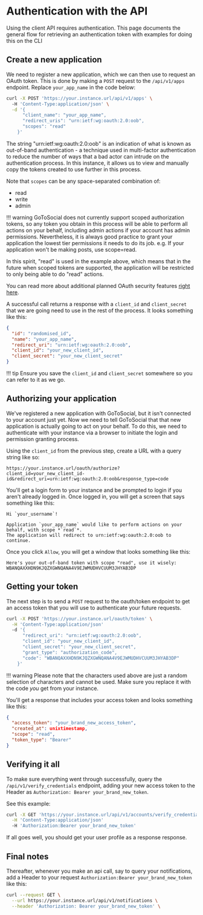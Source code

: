 # Authentication with the API

Using the client API requires authentication. This page documents the general flow for retrieving an authentication token with examples for doing this on the CLI

## Create a new application

We need to register a new application, which we can then use to request an OAuth token. This is done by making a `POST` request to the `/api/v1/apps` endpoint. Replace `your_app_name` in the code below:

```bash
curl -X POST 'https://your.instance.url/api/v1/apps' \ 
  -H 'Content-Type:application/json' \
  -d '{
      "client_name": "your_app_name",
      "redirect_uris": "urn:ietf:wg:oauth:2.0:oob",
      "scopes": "read"
    }'
```

The string "urn:ietf:wg:oauth:2.0:oob" is an indication of what is known as out-of-band authentication - a technique used in multi-factor authentication to reduce the number of ways that a bad actor can intrude on the authentication process. In this instance, it allows us to view and manually copy the tokens created to use further in this process.

Note that `scopes` can be any space-separated combination of:

- read
- write
- admin

!!! warning
   GoToSocial does not currently support scoped authorization tokens, so any token you obtain in this process will be able to perform all actions on your behalf, including admin actions if your account has admin permissions. Nevertheless, it is always good practice to grant your application the lowest tier permissions it needs to do its job. e.g. If your application won't be making posts, use scope=read.
   
   In this spirit, "read" is used in the example above, which means that in the future when scoped tokens are supported, the application will be restricted to only being able to do "read" actions.
   
   You can read more about additional planned OAuth security features [right here](https://github.com/superseriousbusiness/gotosocial/issues/2232).

A successful call returns a response with a `client_id` and `client_secret` that we are going need to use in the rest of the process. It looks something like this: 
```json
{
  "id": "randomised_id",
  "name": "your_app_name",
  "redirect_uri": "urn:ietf:wg:oauth:2.0:oob",
  "client_id": "your_new_client_id",
  "client_secret": "your_new_client_secret"
}
```

!!! tip
    Ensure you save the `client_id` and `client_secret` somewhere so you can refer to it as we go.

## Authorizing your application

We've registered a new application with GoToSocial, but it isn't connected to your account just yet. Now we need to tell GoToSocial that that new application is actually going to act on your behalf. To do this, we need to authenticate with your instance via a browser to initiate the login and permission granting process.

Using the `client_id` from the previous step, create a URL with a query string like so:
```
https://your.instance.url/oauth/authorize?client_id=your_new_client_id-id&redirect_uri=urn:ietf:wg:oauth:2.0:oob&response_type=code
```

You'll get a login form to your instance and be prompted to login if you aren't already logged in. Once logged in, you will get a screen that says something like this:
```
Hi `your_username`!

Application `your_app_name` would like to perform actions on your behalf, with scope *`read`*.
The application will redirect to urn:ietf:wg:oauth:2.0:oob to continue.
```

Once you click `Allow`, you will get a window that looks something like this:

```
Here's your out-of-band token with scope "read", use it wisely:
WBANQAXXHDN9KJQZXGWNQANA4V9EJWMUDHVCUUM3JHYAB3DP
```


## Getting your token
The next step is to send a `POST` request to the oauth/token endpoint to get an access token that you will use to authenticate your future requests. 
```bash
curl -X POST 'https://your.instance.url/oauth/token' \
  -H 'Content-Type:application/json' 
  -d '{
      "redirect_uri": "urn:ietf:wg:oauth:2.0:oob",
      "client_id": "your_new_client_id",
      "client_secret": "your_new_client_secret",
      "grant_type": "authorization_code",
      "code": "WBANQAXXHDN9KJQZXGWNQANA4V9EJWMUDHVCUUM3JHYAB3DP"
    }' 
```
!!! warning
    Please note that the characters used above are just a random selection of characters and cannot be used.
    Make sure you replace it with the code *you* get from your instance.

You'll get a response that includes your access token and looks something like this:
```json
{
  "access_token": "your_brand_new_access_token",
  "created_at": unixtimestamp,
  "scope": "read",
  "token_type": "Bearer"
}
```
## Verifying it all
To make sure everything went through successfully, query the `/api/v1/verify_credentials` endpoint, adding your new access token to the Header as `Authorization: Bearer your_brand_new_token`.

See this example:
```bash
curl -X GET 'https://your.instance.url/api/v1/accounts/verify_credentials' \
  -H 'Content-Type:application/json' 
  -H 'Authorization:Bearer your_brand_new_token'
```
If all goes well, you should get your user profile as a response response.

## Final notes
Thereafter, whenever you make an api call, say to query your notifications, add a Header to your request `Authorization:Bearer your_brand_new_token` like this:
```bash
curl --request GET \
  --url https://your.instance.url/api/v1/notifications \
  --header 'Authorization: Bearer your_brand_new_token' \
```

